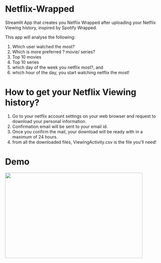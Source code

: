 # Netflix-Wrapped
Streamlit App that creates you Netflix Wrapped after uploading your Netflix Viewing history, inspired by Spotify Wrapped.

This app will analyse the following:

1. Which user watched the most?
2. Which is more preferred ? movie/ series?
3. Top 10 movies
4. Top 10 series
5. which day of the week you netflix most?, and
6. which hour of the day, you start watching netflix the most!

# How to get your Netflix Viewing history?
1. Go to your netflix account settings on your web browser and request to download your personal information.
2. Confirmation email will be sent to your email id.
3. Once you confirm the mail, your download will be ready with in a maximum of 24 hours.
4. from all the downloaded files, ViewingActivity.csv is the file you'll need!

# Demo
<img src="https://github.com/prishitakapoor/Netflix-Wrapped/blob/main/assets/Screen%20Recording%202021-06-19%20at%205.35.49%20PM.gif" width ="450" height="280"/>
